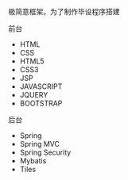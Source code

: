 极简意框架。为了制作毕设程序搭建

前台
* HTML
* CSS
* HTML5
* CSS3
* JSP
* JAVASCRIPT
* JQUERY
* BOOTSTRAP

后台
* Spring
* Spring MVC
* Spring Security
* Mybatis
* Tiles
